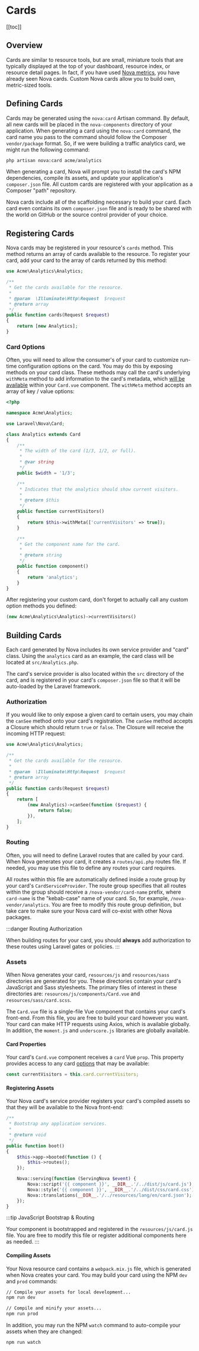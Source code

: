 # Cards

[[toc]]

## Overview

Cards are similar to resource tools, but are small, miniature tools that are typically displayed at the top of your dashboard, resource index, or resource detail pages. In fact, if you have used [Nova metrics](./../metrics/defining-metrics.md), you have already seen Nova cards. Custom Nova cards allow you to build own, metric-sized tools.

## Defining Cards

Cards may be generated using the `nova:card` Artisan command. By default, all new cards will be placed in the `nova-components` directory of your application. When generating a card using the `nova:card` command, the card name you pass to the command should follow the Composer `vendor/package` format. So, if we were building a traffic analytics card, we might run the following command:

```bash
php artisan nova:card acme/analytics
```

When generating a card, Nova will prompt you to install the card's NPM dependencies, compile its assets, and update your application's `composer.json` file. All custom cards are registered with your application as a Composer "path" repository.

Nova cards include all of the scaffolding necessary to build your card. Each card even contains its own `composer.json` file and is ready to be shared with the world on GitHub or the source control provider of your choice.

## Registering Cards

Nova cards may be registered in your resource's `cards` method. This method returns an array of cards available to the resource. To register your card, add your card to the array of cards returned by this method:

```php
use Acme\Analytics\Analytics;

/**
 * Get the cards available for the resource.
 *
 * @param  \Illuminate\Http\Request  $request
 * @return array
 */
public function cards(Request $request)
{
    return [new Analytics];
}
```

### Card Options

Often, you will need to allow the consumer's of your card to customize run-time configuration options on the card. You may do this by exposing methods on your card class. These methods may call the card's underlying `withMeta` method to add information to the card's metadata, which [will be available](#card-properties) within your `Card.vue` component. The `withMeta` method accepts an array of key / value options:

```php
<?php

namespace Acme\Analytics;

use Laravel\Nova\Card;

class Analytics extends Card
{
    /**
     * The width of the card (1/3, 1/2, or full).
     *
     * @var string
     */
    public $width = '1/3';

    /**
     * Indicates that the analytics should show current visitors.
     *
     * @return $this
     */
    public function currentVisitors()
    {
        return $this->withMeta(['currentVisitors' => true]);
    }

    /**
     * Get the component name for the card.
     *
     * @return string
     */
    public function component()
    {
        return 'analytics';
    }
}
```

After registering your custom card, don't forget to actually call any custom option methods you defined:

```php
(new Acme\Analytics\Analytics)->currentVisitors()
```

## Building Cards

Each card generated by Nova includes its own service provider and "card" class. Using the `analytics` card as an example, the card class will be located at `src/Analytics.php`.

The card's service provider is also located within the `src` directory of the card, and is registered in your card's `composer.json` file so that it will be auto-loaded by the Laravel framework.

### Authorization

If you would like to only expose a given card to certain users, you may chain the `canSee` method onto your card's registration. The `canSee` method accepts a Closure which should return `true` or `false`. The Closure will receive the incoming HTTP request:

```php
use Acme\Analytics\Analytics;

/**
 * Get the cards available for the resource.
 *
 * @param  \Illuminate\Http\Request  $request
 * @return array
 */
public function cards(Request $request)
{
    return [
        (new Analytics)->canSee(function ($request) {
            return false;
        }),
    ];
}
```

### Routing

Often, you will need to define Laravel routes that are called by your card. When Nova generates your card, it creates a `routes/api.php` routes file. If needed, you may use this file to define any routes your card requires.

All routes within this file are automatically defined inside a route group by your card's `CardServiceProvider`. The route group specifies that all routes within the group should receive a `/nova-vendor/card-name` prefix, where `card-name` is the "kebab-case" name of your card. So, for example, `/nova-vendor/analytics`. You are free to modify this route group definition, but take care to make sure your Nova card will co-exist with other Nova packages.

:::danger Routing Authorization

When building routes for your card, you should **always** add authorization to these routes using Laravel gates or policies.
:::

### Assets

When Nova generates your card, `resources/js` and `resources/sass` directories are generated for you. These directories contain your card's JavaScript and Sass stylesheets. The primary files of interest in these directories are: `resources/js/components/Card.vue` and `resources/sass/card.scss`.

The `Card.vue` file is a single-file Vue component that contains your card's front-end. From this file, you are free to build your card however you want. Your card can make HTTP requests using Axios, which is available globally. In addition, the `moment.js` and `underscore.js` libraries are globally available.

#### Card Properties

Your card's `Card.vue` component receives a `card` Vue `prop`. This property provides access to any card [options](#card-options) that may be available:

```js
const currentVisitors = this.card.currentVisitors;
```

#### Registering Assets

Your Nova card's service provider registers your card's compiled assets so that they will be available to the Nova front-end:

```php
/**
 * Bootstrap any application services.
 *
 * @return void
 */
public function boot()
{
    $this->app->booted(function () {
        $this->routes();
    });

    Nova::serving(function (ServingNova $event) {
        Nova::script('{{ component }}', __DIR__.'/../dist/js/card.js');
        Nova::style('{{ component }}', __DIR__.'/../dist/css/card.css');
        Nova::translations(__DIR__.'/../resources/lang/en/card.json');
    });
}
```

:::tip JavaScript Bootstrap & Routing

Your component is bootstrapped and registered in the `resources/js/card.js` file. You are free to modify this file or register additional components here as needed.
:::

#### Compiling Assets

Your Nova resource card contains a `webpack.mix.js` file, which is generated when Nova creates your card. You may build your card using the NPM `dev` and `prod` commands:

```bash
// Compile your assets for local development...
npm run dev

// Compile and minify your assets...
npm run prod
```

In addition, you may run the NPM `watch` command to auto-compile your assets when they are changed:

```bash
npm run watch
```
